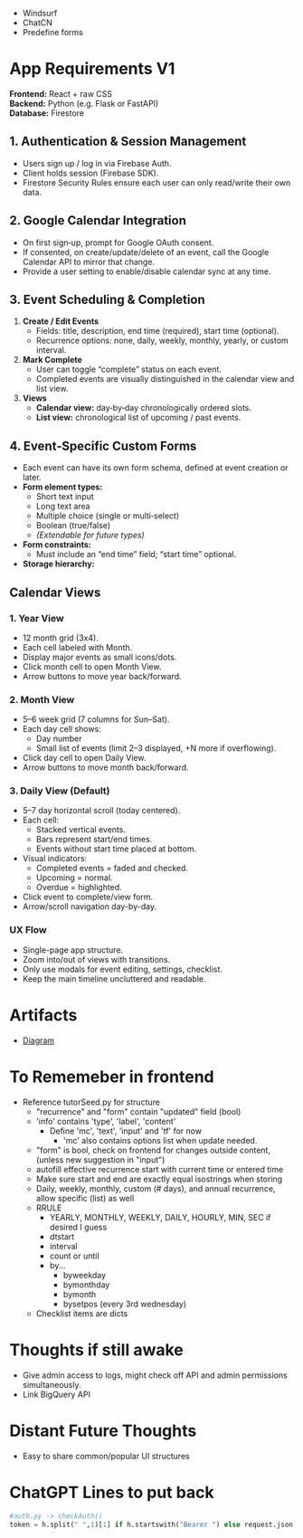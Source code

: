 - Windsurf
- ChatCN
- Predefine forms

# App Requirements V1

**Frontend:** React + raw CSS  
**Backend:** Python (e.g. Flask or FastAPI)  
**Database:** Firestore  

## 1. Authentication & Session Management  
- Users sign up / log in via Firebase Auth.  
- Client holds session (Firebase SDK).  
- Firestore Security Rules ensure each user can only read/write their own data.

## 2. Google Calendar Integration  
- On first sign‑up, prompt for Google OAuth consent.  
- If consented, on create/update/delete of an event, call the Google Calendar API to mirror that change.  
- Provide a user setting to enable/disable calendar sync at any time.

## 3. Event Scheduling & Completion  
1. **Create / Edit Events**  
   - Fields: title, description, end time (required), start time (optional).  
   - Recurrence options: none, daily, weekly, monthly, yearly, or custom interval.  
2. **Mark Complete**  
   - User can toggle “complete” status on each event.  
   - Completed events are visually distinguished in the calendar view and list view.  
3. **Views**  
   - **Calendar view:** day‑by‑day chronologically ordered slots.  
   - **List view:** chronological list of upcoming / past events.

## 4. Event‑Specific Custom Forms  
- Each event can have its own form schema, defined at event creation or later.  
- **Form element types:**  
  - Short text input  
  - Long text area  
  - Multiple choice (single or multi‑select)  
  - Boolean (true/false)  
  - _(Extendable for future types)_  
- **Form constraints:**  
  - Must include an “end time” field; “start time” optional.  
- **Storage hierarchy:**  


## Calendar Views

### 1. Year View
- 12 month grid (3x4).
- Each cell labeled with Month.
- Display major events as small icons/dots.
- Click month cell to open Month View.
- Arrow buttons to move year back/forward.

### 2. Month View
- 5–6 week grid (7 columns for Sun–Sat).
- Each day cell shows:
  - Day number
  - Small list of events (limit 2–3 displayed, +N more if overflowing).
- Click day cell to open Daily View.
- Arrow buttons to move month back/forward.

### 3. Daily View (Default)
- 5–7 day horizontal scroll (today centered).
- Each cell:
  - Stacked vertical events.
  - Bars represent start/end times.
  - Events without start time placed at bottom.
- Visual indicators:
  - Completed events = faded and checked.
  - Upcoming = normal.
  - Overdue = highlighted.
- Click event to complete/view form.
- Arrow/scroll navigation day-by-day.

### UX Flow
- Single-page app structure.
- Zoom into/out of views with transitions.
- Only use modals for event editing, settings, checklist.
- Keep the main timeline uncluttered and readable.


# Artifacts
- [Diagram](https://drive.google.com/file/d/1Fq8VMHb_S39oOx7wpg56WhBcC4On0Lif/view?usp=drive_link)

# To Rememeber in frontend
- Reference tutorSeed.py for structure
	- "recurrence" and "form" contain "updated" field (bool)
  - 'info' contains 'type', 'label', 'content'
    - Define 'mc', 'text', 'input' and 'tf' for now
      - 'mc' also contains options list when update needed.
  - "form" is bool, check on frontend for changes outside content, (unless new suggestion in "input")
  - autofill effective recurrence start with current time or entered time
  - Make sure start and end are exactly equal isostrings when storing
  - Daily, weekly, monthly, custom (# days), and annual recurrence, allow specific (list) as well
  - RRULE
    - YEARLY, MONTHLY, WEEKLY, DAILY, HOURLY, MIN, SEC if desired I guess
    - dtstart
    - interval
    - count or until
    - by...
      - byweekday
      - bymonthday
      - bymonth
      - bysetpos (every 3rd wednesday)
  - Checklist items are dicts

# Thoughts if still awake
- Give admin access to logs, might check off API and admin permissions simultaneously.
- Link BigQuery API

# Distant Future Thoughts
- Easy to share common/popular UI structures

# ChatGPT Lines to put back

```python
#auth.py -> checkAuth()
token = h.split(" ",1)[1] if h.startswith("Bearer ") else request.json.get("id_token")
```
